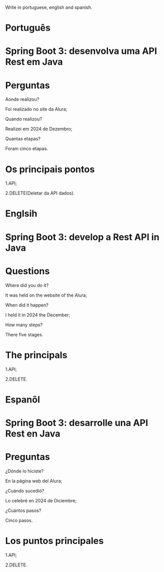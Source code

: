 Write in portuguese, english and spanish.

# Português

# Spring Boot 3: desenvolva uma API Rest em Java

# Perguntas

Aonde realizou?

Foi realizado no site da Alura;

Quando realizou?

Realizei em 2024 de Dezembro;

Quantas etapas?

Foram cinco etapas.

# Os principais pontos

1.API;

2.DELETE(Deletar da API dados).

# Englsih

#  Spring Boot 3: develop a Rest API in Java

# Questions

Where did you do it?

It was held on the website of the Alura;

When did it happen?

I held it in 2024 the December;

How many steps?

There five stages.

# The principals

1.API;

2.DELETE.

# Espanõl

# Spring Boot 3: desarrolle una API Rest en Java

# Preguntas

¿Dónde lo hiciste?

En la página web del Alura;

¿Cuándo sucedió?

Lo celebré en 2024 de Diciembre;

¿Cuántos pasos?

Cinco pasos.

# Los puntos principales

1.API;

2.DELETE.

